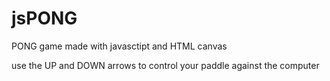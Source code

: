 # jsPONG
PONG game made with javasctipt and HTML canvas 

use the UP and DOWN arrows to control your paddle against the computer

